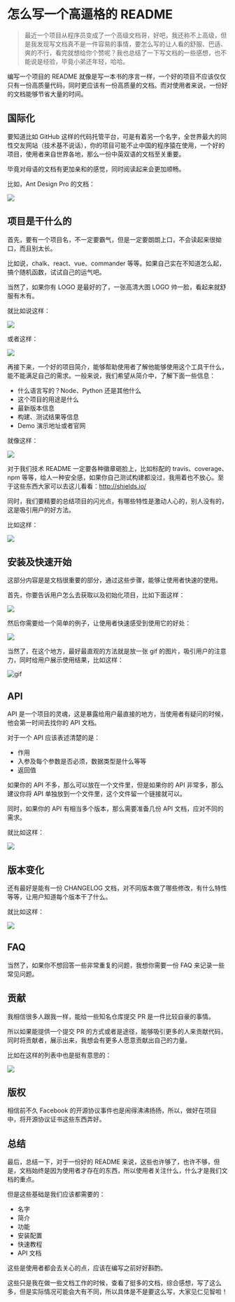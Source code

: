 # 怎么写一个高逼格的 README

> 最近一个项目从程序员变成了一个高级文档哥，好吧，我还称不上高级，但是我发现写文档真不是一件容易的事情，要怎么写的让人看的舒服、巴适、爽的不行，看完就想给你个赞呢？我也总结了一下写文档的一些感想，也不能说是经验，毕竟小弟还年轻，哈哈。

编写一个项目的 README 就像是写一本书的序言一样，一个好的项目不应该仅仅只有一份高质量代码，同时更应该有一份高质量的文档。而对使用者来说，一份好的文档能够节省大量的时间。

## 国际化

要知道比如 GitHub 这样的代码托管平台，可是有着另一个名字，全世界最大的同性交友网站（技术基不说话），你的项目可能不止中国的程序猿在使用，一个好的项目，使用者来自世界各地，那么一份中英双语的文档至关重要。

毕竟对母语的文档有更加亲和的感觉，同时阅读起来会更加顺畅。

比如，Ant Design Pro 的文档：

![](./read1.png)

## 项目是干什么的

首先，要有一个项目名，不一定要霸气，但是一定要朗朗上口，不会读起来很拗口，而且别太长。

比如说，chalk、react、vue、commander 等等。如果自己实在不知道怎么起，搞个随机函数，试试自己的运气吧。

当然了，如果你有 LOGO 是最好的了，一张高清大图 LOGO 帅一脸，看起来就舒服有木有。

就比如说这样：

![](./read.png)

或者这样：

![](./read2.png)

再接下来，一个好的项目简介，能够帮助使用者了解他能够使用这个工具干什么，能不能满足自己的需求。一般来说，我们希望从简介中，了解下面一些信息：

- 什么语言写的？Node、Python 还是其他什么
- 这个项目的用途是什么
- 最新版本信息
- 构建、测试结果等信息
- Demo 演示地址或者官网

就像这样：

![](./read3.png)

对于我们技术 README 一定要各种徽章砸脸上，比如标配的 travis、coverage、npm 等等，给人一种安全感，如果你自己测试构建都没过，我用着也不放心。至于这些东西大家可以去这儿看看：http://shields.io/

同时，我们要精要的总结项目的闪光点，有哪些特性是激动人心的，别人没有的，这是吸引用户的好方法。

比如这样：

![](./read4.png)

## 安装及快速开始

这部分内容是是文档很重要的部分，通过这些步骤，能够让使用者快速的使用。

首先，你要告诉用户怎么去获取以及初始化项目，比如下面这样：

![](./read5.png)

然后你需要给一个简单的例子，让使用者快速感受到使用它的好处：

![](./read6.png)

当然了，在这个地方，最好最直观的方法就是放一张 gif 的图片，吸引用户的注意力，同时给用户展示使用结果，比如这样：

![gif](./read.gif)

## API

API 是一个项目的灵魂，这是暴露给用户最直接的地方，当使用者有疑问的时候，他会第一时间去找你的 API 文档。

对于一个 API 应该表述清楚的是：

- 作用
- 入参及每个参数是否必须，数据类型是什么等等
- 返回值

如果你的 API 不多，那么可以放在一个文件里，但是如果你的 API 非常多，那么建议你将 API 单独放到一个文件里，这个文件留一个链接就可以。

同时，如果你的 API 有相当多个版本，那么需要准备几份 API 文档，应对不同的需求。

就比如这样：

![](read8.png)

## 版本变化

还有最好是能有一份 CHANGELOG 文档，对不同版本做了哪些修改，有什么特性等等，让用户知道每个版本干了什么。

就比如这样：

![](read7.png)

## FAQ

当然了，如果你不想回答一些非常重复的问题，我想你需要一份 FAQ 来记录一些常见问题。

## 贡献

我相信很多人跟我一样，能给一些知名仓库提交 PR 是一件比较自豪的事情。

所以如果能提供一个提交 PR 的方式或者是途径，能够吸引更多的人来贡献代码，同时将贡献者，展示出来，我想会有更多人愿意贡献出自己的力量。

比如在这样的列表中也是挺有意思的：

![](read9.png)

## 版权

相信前不久 Facebook 的开源协议事件也是闹得沸沸扬扬，所以，做好在项目中，将开源协议证书这些东西弄好。

## 总结

最后，总结一下，对于一份好的 README 来说，这些也许够了，也许不够，但是，文档始终是因为使用者才存在的东西，所以使用者关注什么，什么才是我们文档的重点。

但是这些基础是我们应该都需要的：

- 名字
- 简介
- 功能
- 安装配置
- 快速教程
- API 文档

这些是使用者都会去关心的点，应该在编写之前好好斟酌。

这些只是我在做一些文档工作的时候，查看了挺多的文档，综合感想，写了这么多，但是实际情况可能会大有不同，所以具体是不是要这么写，大家见仁见智啦！

